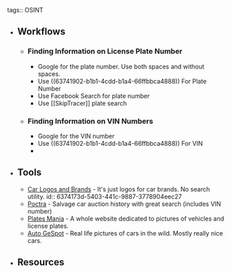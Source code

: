 tags:: OSINT

- ## Workflows
	- ### Finding Information on License Plate Number
		- Google for the plate number. Use both spaces and without spaces.
		- Use ((63741902-b1b1-4cdd-b1a4-66ffbbca4888)) For Plate Number
		- Use Facebook Search for plate number
		- Use [[SkipTracer]] plate search
	- ### Finding Information on VIN Numbers
		- Google for the VIN number
		- Use ((63741902-b1b1-4cdd-b1a4-66ffbbca4888)) For VIN
		-
- ## Tools
	- [Car Logos and Brands](https://www.carlogos.org/) - It's just logos for car brands. No search utility.
	  id:: 6374173d-5403-441c-9887-3778904eec27
	- [Poctra](https://poctra.com/) - Salvage car auction history with great search (includes VIN number)
	- [Plates Mania](https://platesmania.com/) - A whole website dedicated to pictures of vehicles and license plates.
	- [Auto GeSpot](https://www.autogespot.com/spots) - Real life pictures of cars in the wild. Mostly really nice cars.
- ## Resources